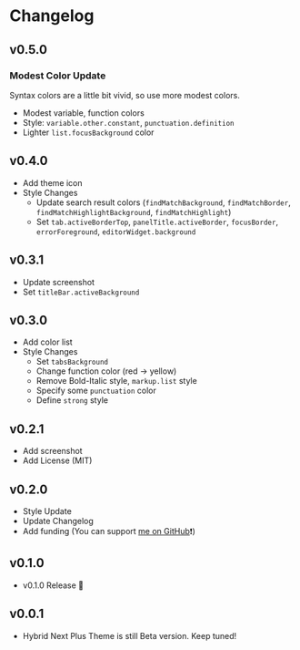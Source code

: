 # Changelog

## v0.5.0

### Modest Color Update

Syntax colors are a little bit vivid, so use more modest colors.

- Modest variable, function colors
- Style: `variable.other.constant`, `punctuation.definition`
- Lighter `list.focusBackground` color

## v0.4.0

- Add theme icon
- Style Changes
  - Update search result colors (`findMatchBackground`, `findMatchBorder`, `findMatchHighlightBackground`, `findMatchHighlight`)
  - Set `tab.activeBorderTop`, `panelTitle.activeBorder`, `focusBorder`, `errorForeground`, `editorWidget.background`

## v0.3.1

- Update screenshot
- Set `titleBar.activeBackground`

## v0.3.0

- Add color list
- Style Changes
  - Set `tabsBackground`
  - Change function color (red → yellow)
  - Remove Bold-Italic style, `markup.list` style
  - Specify some `punctuation` color
  - Define `strong` style

## v0.2.1

- Add screenshot
- Add License (MIT)

## v0.2.0

- Style Update
- Update Changelog
- Add funding (You can support [me on GitHub](https://github.com/toshimaru)❗️)

## v0.1.0

- v0.1.0 Release 🎉

## v0.0.1

- Hybrid Next Plus Theme is still Beta version. Keep tuned!
